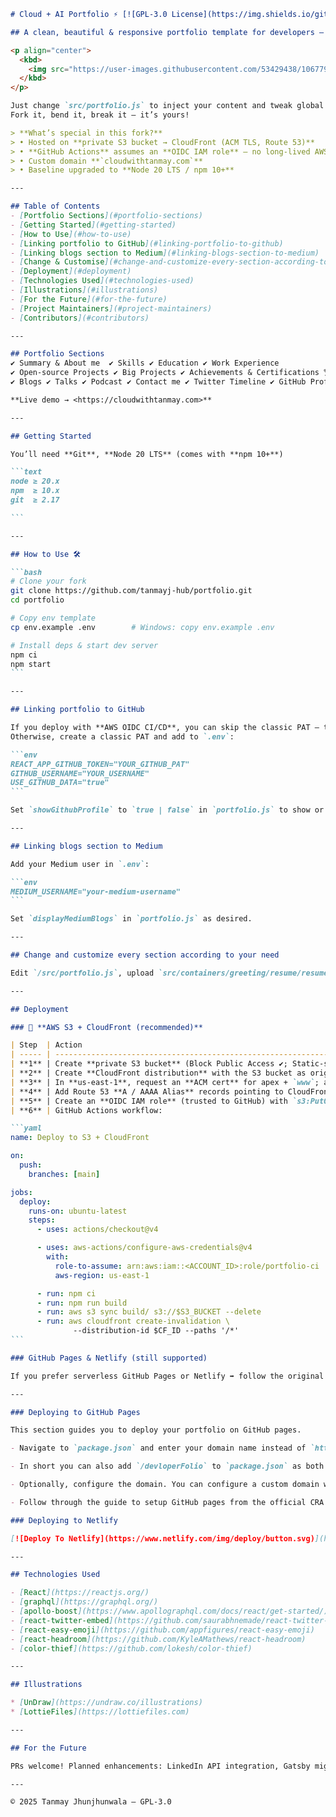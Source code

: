 ````markdown
# Cloud + AI Portfolio ⚡️ [![GPL-3.0 License](https://img.shields.io/github/license/tanmayj-hub/portfolio?color=blue)](LICENSE)

## A clean, beautiful & responsive portfolio template for developers — now pre-wired for **AWS S3 + CloudFront**!

<p align="center">
  <kbd>
    <img src="https://user-images.githubusercontent.com/53429438/106779355-e9cd9e80-666c-11eb-9417-8a4b54441bc6.gif" alt="Demo GIF"/>
  </kbd>
</p>

Just change `src/portfolio.js` to inject your content and tweak global colours in `src/_globalColor.scss`.  
Fork it, bend it, break it — it’s yours!

> **What’s special in this fork?**  
> • Hosted on **private S3 bucket → CloudFront (ACM TLS, Route 53)**  
> • **GitHub Actions** assumes an **OIDC IAM role** — no long-lived AWS keys  
> • Custom domain **`cloudwithtanmay.com`**  
> • Baseline upgraded to **Node 20 LTS / npm 10+**

---

## Table of Contents
- [Portfolio Sections](#portfolio-sections)
- [Getting Started](#getting-started)
- [How to Use](#how-to-use)
- [Linking portfolio to GitHub](#linking-portfolio-to-github)
- [Linking blogs section to Medium](#linking-blogs-section-to-medium)
- [Change & Customise](#change-and-customize-every-section-according-to-your-need)
- [Deployment](#deployment)
- [Technologies Used](#technologies-used)
- [Illustrations](#illustrations)
- [For the Future](#for-the-future)
- [Project Maintainers](#project-maintainers)
- [Contributors](#contributors)

---

## Portfolio Sections
✔️ Summary & About me  ✔️ Skills ✔️ Education ✔️ Work Experience  
✔️ Open-source Projects ✔️ Big Projects ✔️ Achievements & Certifications 🏆  
✔️ Blogs ✔️ Talks ✔️ Podcast ✔️ Contact me ✔️ Twitter Timeline ✔️ GitHub Profile  

**Live demo → <https://cloudwithtanmay.com>**

---

## Getting Started

You’ll need **Git**, **Node 20 LTS** (comes with **npm 10+**)

```text
node ≥ 20.x
npm  ≥ 10.x
git  ≥ 2.17

```

---

## How to Use 🛠️

```bash
# Clone your fork
git clone https://github.com/tanmayj-hub/portfolio.git
cd portfolio

# Copy env template
cp env.example .env        # Windows: copy env.example .env

# Install deps & start dev server
npm ci
npm start
```

---

## Linking portfolio to GitHub

If you deploy with **AWS OIDC CI/CD**, you can skip the classic PAT — the workflow already has a short-lived token.
Otherwise, create a classic PAT and add to `.env`:

```env
REACT_APP_GITHUB_TOKEN="YOUR_GITHUB_PAT"
GITHUB_USERNAME="YOUR_USERNAME"
USE_GITHUB_DATA="true"
```

Set `showGithubProfile` to `true | false` in `portfolio.js` to show or hide the GitHub contact card.

---

## Linking blogs section to Medium

Add your Medium user in `.env`:

```env
MEDIUM_USERNAME="your-medium-username"
```

Set `displayMediumBlogs` in `portfolio.js` as desired.

---

## Change and customize every section according to your need

Edit `/src/portfolio.js`, upload `src/containers/greeting/resume/resume.pdf`, use `emoji()` helper, replace Lottie JSONs in `src/assets/lottie`, tweak Twitter timeline (`twitterDetails`), etc.

---

## Deployment

### 🚀 **AWS S3 + CloudFront (recommended)**

| Step  | Action                                                                                                                 |
| ----- | ---------------------------------------------------------------------------------------------------------------------- |
| **1** | Create **private S3 bucket** (Block Public Access ✔; Static-site hosting **disabled**).                                |
| **2** | Create **CloudFront distribution** with the S3 bucket as origin; note *Distribution ID*.                               |
| **3** | In **us-east-1**, request an **ACM cert** for apex + `www`; attach to the distribution.                                |
| **4** | Add Route 53 **A / AAAA Alias** records pointing to CloudFront.                                                        |
| **5** | Create an **OIDC IAM role** (trusted to GitHub) with `s3:PutObject`, `s3:ListBucket`, `cloudfront:CreateInvalidation`. |
| **6** | GitHub Actions workflow:                                                                                               |

```yaml
name: Deploy to S3 + CloudFront

on:
  push:
    branches: [main]

jobs:
  deploy:
    runs-on: ubuntu-latest
    steps:
      - uses: actions/checkout@v4

      - uses: aws-actions/configure-aws-credentials@v4
        with:
          role-to-assume: arn:aws:iam::<ACCOUNT_ID>:role/portfolio-ci
          aws-region: us-east-1

      - run: npm ci
      - run: npm run build
      - run: aws s3 sync build/ s3://$S3_BUCKET --delete
      - run: aws cloudfront create-invalidation \
              --distribution-id $CF_ID --paths '/*'
```

### GitHub Pages & Netlify (still supported)

If you prefer serverless GitHub Pages or Netlify ➡ follow the original instructions below.

---

### Deploying to GitHub Pages

This section guides you to deploy your portfolio on GitHub pages.

- Navigate to `package.json` and enter your domain name instead of `https://developerfolio.js.org/` in `homepage` variable. For example, if you want your site to be `https://<your-username>.github.io/developerFolio`, add the same to the homepage section of `package.json`.

- In short you can also add `/devloperFolio` to `package.json` as both are exactly same. Upon doing so, you tell `create-react-app` to add the path assets accordingly.

- Optionally, configure the domain. You can configure a custom domain with GitHub Pages by adding a `CNAME` file to the `public/` folder.

- Follow through the guide to setup GitHub pages from the official CRA docs [here](https://create-react-app.dev/docs/deployment/#github-pages).

### Deploying to Netlify

[![Deploy To Netlify](https://www.netlify.com/img/deploy/button.svg)](https://app.netlify.com/start/deploy?repository=https://github.com/saadpasta/developerFolio)

---

## Technologies Used

- [React](https://reactjs.org/)
- [graphql](https://graphql.org/)
- [apollo-boost](https://www.apollographql.com/docs/react/get-started/)
- [react-twitter-embed](https://github.com/saurabhnemade/react-twitter-embed)
- [react-easy-emoji](https://github.com/appfigures/react-easy-emoji)
- [react-headroom](https://github.com/KyleAMathews/react-headroom)
- [color-thief](https://github.com/lokesh/color-thief)

---

## Illustrations

* [UnDraw](https://undraw.co/illustrations)
* [LottieFiles](https://lottiefiles.com)

---

## For the Future

PRs welcome! Planned enhancements: LinkedIn API integration, Gatsby migration, extra sections.

---

© 2025 Tanmay Jhunjhunwala — GPL-3.0

````
